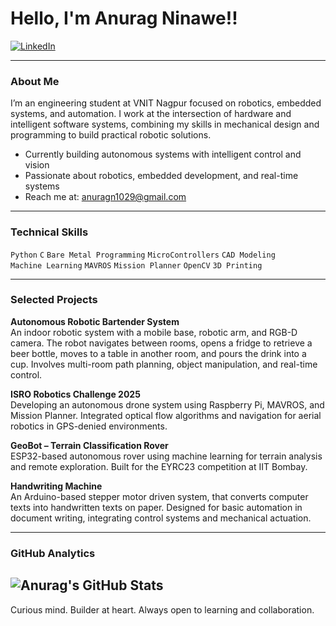# Hello, I'm Anurag Ninawe!!

[![LinkedIn](https://img.shields.io/badge/LinkedIn-white?style=for-the-badge&logo=linkedin)](https://linkedin.com/in/anurag-ninawe-699029285)  

---

### About Me

I’m an engineering student at VNIT Nagpur focused on robotics, embedded systems, and automation. I work at the intersection of hardware and intelligent software systems, combining my skills in mechanical design and programming to build practical robotic solutions.

- Currently building autonomous systems with intelligent control and vision
- Passionate about robotics, embedded development, and real-time systems
- Reach me at: anuragn1029@gmail.com

---

### Technical Skills

`Python` `C` `Bare Metal Programming` `MicroControllers` `CAD Modeling`  
`Machine Learning` `MAVROS` `Mission Planner` `OpenCV` `3D Printing`

---

### Selected Projects

**Autonomous Robotic Bartender System**  
An indoor robotic system with a mobile base, robotic arm, and RGB-D camera. The robot navigates between rooms, opens a fridge to retrieve a beer bottle, moves to a table in another room, and pours the drink into a cup. Involves multi-room path planning, object manipulation, and real-time control.

**ISRO Robotics Challenge 2025**  
Developing an autonomous drone system using Raspberry Pi, MAVROS, and Mission Planner. Integrated optical flow algorithms and navigation for aerial robotics in GPS-denied environments.

**GeoBot – Terrain Classification Rover**  
ESP32-based autonomous rover using machine learning for terrain analysis and remote exploration. Built for the EYRC23 competition at IIT Bombay. 

**Handwriting Machine**  
An Arduino-based stepper motor driven system, that converts computer texts into handwritten texts on paper. Designed for basic automation in document writing, integrating control systems and mechanical actuation.

---

### GitHub Analytics

![Anurag's GitHub Stats](https://github-readme-stats.vercel.app/api?username=MrStark1029&show_icons=true&theme=tokyonight) 
---

Curious mind. Builder at heart. Always open to learning and collaboration.
